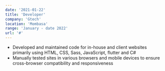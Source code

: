 ```yaml
---
date: '2021-01-22'
title: 'Developer'
company: 'Gtech'
location: 'Mombasa'
range: 'January - date 2022'
url: '#'
---
```


- Developed and maintained code for in-house and client websites primarily using HTML, CSS, Sass, JavaScript, flutter and C#
- Manually tested sites in various browsers and mobile devices to ensure cross-browser compatibility and responsiveness
